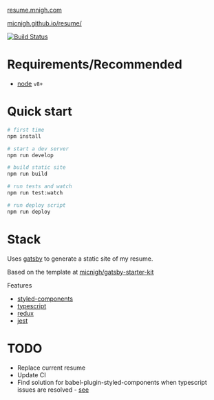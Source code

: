 [resume.mnigh.com](http://resume.mnigh.com)

[micnigh.github.io/resume/](https://micnigh.github.io/resume/)

[![Build Status](https://travis-ci.org/micnigh/resume.svg?branch=master)](https://travis-ci.org/micnigh/resume)

# Requirements/Recommended

 - [node] `v8+`

# Quick start

```bash
# first time
npm install

# start a dev server
npm run develop

# build static site
npm run build

# run tests and watch
npm run test:watch

# run deploy script
npm run deploy

```

# Stack

Uses [gatsby] to generate a static site of my resume.

Based on the template at [micnigh/gatsby-starter-kit]

Features

 - [styled-components]
 - [typescript]
 - [redux]
 - [jest]

# TODO

 - Replace current resume
 - Update CI
 - Find solution for babel-plugin-styled-components when typescript issues are resolved - [see](https://github.com/styled-components/babel-plugin-styled-components/issues/41#issuecomment-310201410)



[node]: http://nodejs.org/en/
[gatsby]: http://gatsbyjs.org
[styled-components]: http://styled-components.com
[typescript]: http://typescriptlang.org
[redux]: http://redux.js.org
[jest]: http://facebook.github.io/jest
[gatsby-start-default]: http://github.com/gatsbyjs/gatsby-starter-default
[micnigh/gatsby-starter-kit]: https://github.com/micnigh/gatsby-starter-kit